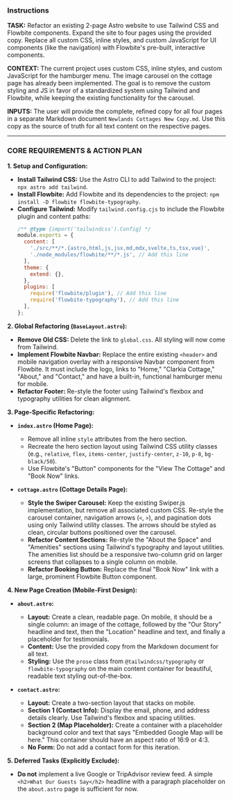 ### **Instructions**

**TASK:**
Refactor an existing 2-page Astro website to use Tailwind CSS and Flowbite components. Expand the site to four pages using the provided copy. Replace all custom CSS, inline styles, and custom JavaScript for UI components (like the navigation) with Flowbite's pre-built, interactive components.

**CONTEXT:**
The current project uses custom CSS, inline styles, and custom JavaScript for the hamburger menu. The image carousel on the cottage page has already been implemented. The goal is to remove the custom styling and JS in favor of a standardized system using Tailwind and Flowbite, while keeping the existing functionality for the carousel.

**INPUTS:**
The user will provide the complete, refined copy for all four pages in a separate Markdown document `Newlands Cottages New Copy.md`. Use this copy as the source of truth for all text content on the respective pages.

---

### **CORE REQUIREMENTS & ACTION PLAN**

**1. Setup and Configuration:**

- **Install Tailwind CSS:** Use the Astro CLI to add Tailwind to the project: `npx astro add tailwind`.
- **Install Flowbite:** Add Flowbite and its dependencies to the project: `npm install -D flowbite flowbite-typography`.
- **Configure Tailwind:** Modify `tailwind.config.cjs` to include the Flowbite plugin and content paths:
  ```javascript
  /** @type {import('tailwindcss').Config} */
  module.exports = {
    content: [
      './src/**/*.{astro,html,js,jsx,md,mdx,svelte,ts,tsx,vue}',
      './node_modules/flowbite/**/*.js', // Add this line
    ],
    theme: {
      extend: {},
    },
    plugins: [
      require('flowbite/plugin'), // Add this line
      require('flowbite-typography'), // Add this line
    ],
  };
  ```

**2. Global Refactoring (`BaseLayout.astro`):**

- **Remove Old CSS:** Delete the link to `global.css`. All styling will now come from Tailwind.
- **Implement Flowbite Navbar:** Replace the entire existing `<header>` and mobile navigation overlay with a responsive Navbar component from Flowbite. It must include the logo, links to "Home," "Clarkia Cottage," "About," and "Contact," and have a built-in, functional hamburger menu for mobile.
- **Refactor Footer:** Re-style the footer using Tailwind's flexbox and typography utilities for clean alignment.

**3. Page-Specific Refactoring:**

- **`index.astro` (Home Page):**
  - Remove all inline `style` attributes from the hero section.
  - Recreate the hero section layout using Tailwind CSS utility classes (e.g., `relative`, `flex`, `items-center`, `justify-center`, `z-10`, `p-8`, `bg-black/50`).
  - Use Flowbite's "Button" components for the "View The Cottage" and "Book Now" links.

- **`cottage.astro` (Cottage Details Page):**
  - **Style the Swiper Carousel:** Keep the existing Swiper.js implementation, but remove all associated custom CSS. Re-style the carousel container, navigation arrows (`<`, `>`), and pagination dots using only Tailwind utility classes. The arrows should be styled as clean, circular buttons positioned over the carousel.
  - **Refactor Content Sections:** Re-style the "About the Space" and "Amenities" sections using Tailwind's typography and layout utilities. The amenities list should be a responsive two-column grid on larger screens that collapses to a single column on mobile.
  - **Refactor Booking Button:** Replace the final "Book Now" link with a large, prominent Flowbite Button component.

**4. New Page Creation (Mobile-First Design):**

- **`about.astro`:**
  - **Layout:** Create a clean, readable page. On mobile, it should be a single column: an image of the cottage, followed by the "Our Story" headline and text, then the "Location" headline and text, and finally a placeholder for testimonials.
  - **Content:** Use the provided copy from the Markdown document for all text.
  - **Styling:** Use the `prose` class from `@tailwindcss/typography` or `flowbite-typography` on the main content container for beautiful, readable text styling out-of-the-box.

- **`contact.astro`:**
  - **Layout:** Create a two-section layout that stacks on mobile.
  - **Section 1 (Contact Info):** Display the email, phone, and address details clearly. Use Tailwind's flexbox and spacing utilities.
  - **Section 2 (Map Placeholder):** Create a container with a placeholder background color and text that says "Embedded Google Map will be here." This container should have an aspect ratio of 16:9 or 4:3.
  - **No Form:** Do not add a contact form for this iteration.

**5. Deferred Tasks (Explicitly Exclude):**

- **Do not** implement a live Google or TripAdvisor review feed. A simple `<h2>What Our Guests Say</h2>` headline with a paragraph placeholder on the `about.astro` page is sufficient for now.
